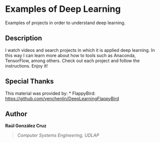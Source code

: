 # Examples of Deep Learning
Examples of projects in order to understand deep learning.

## Description
I watch videos and search projects in which it is applied deep learning. In this way I can learn more  about how to tools such as Anaconda, TensorFlow, among others. Check out each project and follow the instructions. Enjoy it!

## Special Thanks
This material was provided by:
	* FlappyBird: https://github.com/yenchenlin/DeepLearningFlappyBird


## Author
**Raúl González Cruz**
>*Computer Systems Engineering, UDLAP*